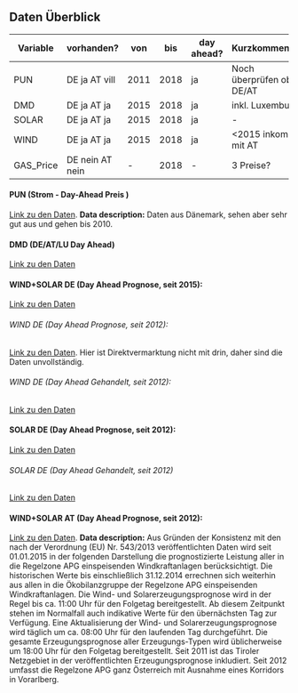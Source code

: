 ## Daten Überblick

| Variable | vorhanden? | von | bis | day ahead? | Kurzkommentar | Variablendimension |
| -------- | ---------- | ---- | ---- | ---- | -------------------- | ---- |
| PUN | DE ja AT vill  | 2011 | 2018 | ja | Noch überprüfen ob DE/AT | €/MWh |
| DMD | DE ja AT ja  | 2015 | 2018 | ja | inkl. Luxemburg | MW(?) |
| SOLAR | DE ja AT ja  | 2015 | 2018 | ja | - | MW |
| WIND  | DE ja AT ja  | 2015 | 2018 | ja | <2015 inkomp. mit AT | MW |
| GAS_Price | DE nein AT nein  | - | 2018 | - | 3 Preise? | - |


#### PUN (Strom - Day-Ahead Preis )
[Link zu den Daten](https://www.energidataservice.dk/en/dataset/elspotprices/resource_extract/c86859d2-942e-4029-aec1-32d56f1a2e5d). **Data description:** Daten aus Dänemark, sehen aber sehr gut aus und gehen bis 2010.


#### DMD (DE/AT/LU Day Ahead)
[Link zu den Daten](https://transparency.entsoe.eu/load-domain/r2/totalLoadR2/show?name=&defaultValue=false&viewType=TABLE&areaType=BZN&atch=false&dateTime.dateTime=18.05.2018+00:00|CET|DAY&biddingZone.values=CTY|10Y1001A1001A83F!BZN|10Y1001A1001A63L&dateTime.timezone=CET_CEST&dateTime.timezone_input=CET+(UTC+1)+/+CEST+(UTC+2))

#### WIND+SOLAR DE (Day Ahead Prognose, seit 2015):
[Link zu den Daten](https://transparency.entsoe.eu/generation/r2/dayAheadGenerationForecastWindAndSolar/show?name=&defaultValue=false&viewType=TABLE&areaType=CTY&atch=false&dateTime.dateTime=01.05.2015+00:00|CET|DAYTIMERANGE&dateTime.endDateTime=01.05.2015+00:00|CET|DAYTIMERANGE&area.values=CTY|10Y1001A1001A83F!CTY|10Y1001A1001A83F&productionType.values=B16&productionType.values=B18&productionType.values=B19&processType.values=A18&processType.values=A01&processType.values=A40&dateTime.timezone=CET_CEST&dateTime.timezone_input=CET+(UTC+1)+/+CEST+(UTC+2))

###### WIND DE (Day Ahead Prognose, seit 2012):
[Link zu den Daten](https://www.netztransparenz.de/Weitere-Veroeffentlichungen/Windenergie-Prognose). Hier ist Direktvermarktung nicht mit drin, daher sind die Daten unvollständig.

###### WIND DE (Day Ahead Gehandelt, seit 2012):
[Link zu den Daten](https://www.netztransparenz.de/Erneuerbare-Energien-Gesetz/Transparenzanforderungen/Vermarktung-1h-Auktion-Windenergie)

#### SOLAR DE (Day Ahead Prognose, seit 2012):
[Link zu den Daten](https://www.netztransparenz.de/Weitere-Veroeffentlichungen/Solarenergie-Prognose)

###### SOLAR DE (Day Ahead Gehandelt, seit 2012) 
[Link zu den Daten](https://www.netztransparenz.de/Weitere-Veroeffentlichungen/Solarenergie-Prognose)

#### WIND+SOLAR AT (Day Ahead Prognose, seit 2012):
[Link zu den Daten](https://www.apg.at/de/markt/Markttransparenz/erzeugung/erzeugungsprognose). **Data description:** Aus Gründen der Konsistenz mit den nach der Verordnung (EU) Nr. 543/2013 veröffentlichten Daten wird seit 01.01.2015 in der folgenden Darstellung die prognostizierte Leistung aller in die Regelzone APG einspeisenden Windkraftanlagen berücksichtigt. Die historischen Werte bis einschließlich 31.12.2014 errechnen sich weiterhin aus allen in die Ökobilanzgruppe der Regelzone APG einspeisenden Windkraftanlagen.
Die Wind- und Solarerzeugungsprognose wird in der Regel bis ca. 11:00 Uhr für den Folgetag bereitgestellt. Ab diesem Zeitpunkt stehen im Normalfall auch indikative Werte für den übernächsten Tag zur Verfügung.
Eine Aktualisierung der Wind- und Solarerzeugungsprognose wird täglich um ca. 08:00 Uhr für den laufenden Tag durchgeführt.
Die gesamte Erzeugungsprognose aller Erzeugungs-Typen wird üblicherweise um  18:00 Uhr für den Folgetag bereitgestellt.
Seit 2011 ist das Tiroler Netzgebiet in der veröffentlichten Erzeugungsprognose inkludiert. Seit 2012 umfasst die Regelzone APG ganz Österreich mit Ausnahme eines Korridors in Vorarlberg.
